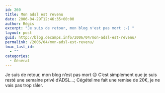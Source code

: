 ```yaml
---
id: 260
title: Mon adsl est revenu
date: 2006-04-29T12:46:35+00:00
author: Régis
excerpt: "Je suis de retour, mon blog n'est pas mort ;-) "
layout: post
guid: http://blog.decamps.info/2006/04/mon-adsl-est-revenu/
permalink: /2006/04/mon-adsl-est-revenu/
tmac_last_id:
  - ""
categories:
  - Général
---
```

Je suis de retour, mon blog n’est pas mort 😉 C’est simplement que je suis resté une semaine privé d’ADSL…; Cégétel me fait une remise de 20€, je ne vais pas trop râler.
